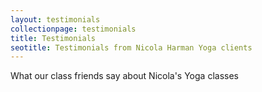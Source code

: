 ```yaml
---
layout: testimonials
collectionpage: testimonials
title: Testimonials
seotitle: Testimonials from Nicola Harman Yoga clients
---
```

What our class friends say about Nicola's Yoga classes